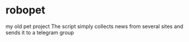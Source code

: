 # robopet
my old pet project
The script simply collects news from several sites and sends it to a telegram group
